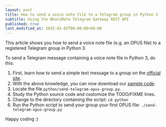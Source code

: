 ```yaml
---
layout: post
title: How to send a voice note file to a Telegram group in Python 3
subtitle: Using the WhatsMate Telegram Gateway REST API
published: true
last_modified_at: 2025-01-02T00:00:00+08:00
---
```


This article shows you how to send a voice note file (e.g. an OPUS file) to a registered Telegram group in Python 3.



To send a Telegram message containing a voice note file in Python 3, do this:

1. First, learn how to send a simple text message to a group on the [official site](https://www.whatsmate.net/telegram-group-message-api.html). 
2. With the above knowledge, you can now download our [sample code](https://github.com/whatsmate/telegram-demos/archive/master.zip).
3. Locate the file `python/send-telegram-opus-group.py`.  <script src="https://gist.github.com/whatsmate/4fb63e5d0fd6d82fdb3ecf5f39f88df2.js"></script>
4. Study the Python source code and customize the TODO/FIXME lines.
5. Change to the directory containing the script: `cd python`
6. Run the Python script to send your group your first OPUS file: `./send-telegram-opus-group.py`


Happy coding :) 


<br>
<script async src="//pagead2.googlesyndication.com/pagead/js/adsbygoogle.js"></script>
<ins class="adsbygoogle"
     style="display:inline-block;width:728px;height:90px"
     data-ad-client="ca-pub-7383487179928477"
     data-ad-slot="6959057004"></ins>
<script>
(adsbygoogle = window.adsbygoogle || []).push({});
</script>
<br>

